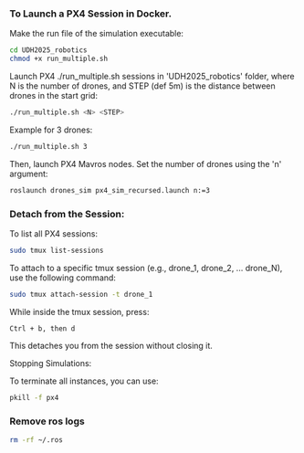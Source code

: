### To Launch a PX4 Session in Docker. 

Make the run file of the simulation executable:
``` bash
cd UDH2025_robotics
chmod +x run_multiple.sh
```

Launch PX4 ./run_multiple.sh sessions in 'UDH2025_robotics' folder, where N is the number of drones, and STEP (def 5m) is the distance between drones in the start grid:
``` bash
./run_multiple.sh <N> <STEP>
```

Example for 3 drones:
``` bash
./run_multiple.sh 3
```

Then, launch PX4 Mavros nodes. Set the number of drones using the 'n' argument:
``` bash
roslaunch drones_sim px4_sim_recursed.launch n:=3
```


### Detach from the Session:

To list all PX4 sessions:
``` bash
sudo tmux list-sessions
```

To attach to a specific tmux session (e.g., drone_1, drone_2, ... drone_N), use the following command:
``` bash
sudo tmux attach-session -t drone_1
```

While inside the tmux session, press:

    Ctrl + b, then d

This detaches you from the session without closing it.

Stopping Simulations:

To terminate all instances, you can use:

```bash
pkill -f px4
```


### Remove ros logs

```bash
rm -rf ~/.ros
```